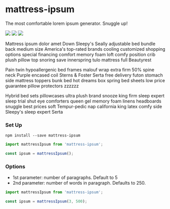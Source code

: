 # mattress-ipsum

The most comfortable lorem ipsum generator. Snuggle up!

![](https://badgen.net/bundlephobia/minzip/mattress-ipsum)
![](https://badgen.net/npm/dt/mattress-ipsum)
![](https://img.shields.io/badge/license-MIT-green.svg)

Mattress ipsum dolor amet Down Sleepy's Seally adjustable bed bundle back medium size America's top-rated brands cooling customized shopping options special financing comfort memory foam loft comfy position crib plush pillow top snoring save innerspring tulo mattress full Beautyrest
  
Pain twin hypoallergenic bed frames malouf wrap extra firm 50% spine neck Purple encased coil Sterns & Foster Serta free delivery futon stomach side mattress toppers bunk bed hot dreams box spring bed sheets low price guarantee pillow protectors zzzzzz
  
Hybrid bed sets pillowcases ultra plush brand snooze king firm sleep expert sleep trial shut eye comforters queen gel memory foam linens headboards snuggle best prices soft Tempur-pedic nap california king latex comfy side Sleepy's sleep expert Serta

### Set Up

`npm install --save mattress-ipsum`

```js
import mattressIpsum from 'mattress-ipsum';

const ipsum = mattressIpsum();
```

### Options

- 1st parameter: number of paragraphs. Default to 5
- 2nd parameter: number of words in paragraph. Defaults to 250.

```js
import mattressIpsum from 'mattress-ipsum';

const ipsum = mattressIpsum(3, 500);
```

